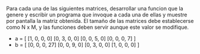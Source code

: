 Para cada una de las siguientes matrices, desarrollar una funcion que la genere  y escribir un programa que invoque a cada una de ellas y muestre por pantalla la matriz obtenida. El tamaño de las matrices debe establecerse como N x M, y las funciones deben servir aunque este valor se modifique.

- a = [
    [1, 0, 0, 0]
    [0, 3, 0, 0]
    [0, 0, 5, 0]
    [0, 0, 0, 7]
]
- b = [
    [0, 0, 0, 27]
    [0, 0, 9, 0]
    [0, 3, 0, 0]
    [1, 0, 0, 0]
]